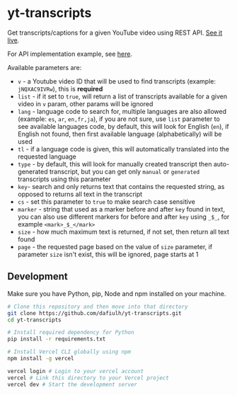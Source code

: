 # yt-transcripts

Get transcripts/captions for a given YouTube video using REST API. [See it live](https://yt-transcripts.vercel.app/api).

For API implementation example, see [here](https://github.com/dafiulh/cari-teks).

Available parameters are:
- `v` - a Youtube video ID that will be used to find transcripts (example: `jNQXAC9IVRw`), this is __required__
- `list` - if it set to `true`, will return a list of transcripts available for a given video in `v` param, other params will be ignored
- `lang` - language code to search for, multiple languages are also allowed (example: `es`, `ar`, `en,fr,ja`), if you are not sure, use `list` parameter to see available languages code, by default, this will look for English (`en`), if English not found, then first available language (alphabetically) will be used
- `tl` - if a language code is given, this will automatically translated into the requested language
- `type` - by default, this will look for manually created transcript then auto-generated transcript, but you can get only `manual` or `generated` transcripts using this parameter
- `key`- search and only returns text that contains the requested string, as opposed to returns all text in the transcript
- `cs` - set this parameter to `true` to make search case sensitive
- `marker` - string that used as a marker before and after `key` found in text, you can also use different markers for before and after `key` using `_$_`, for example `<mark>_$_</mark>`
- `size` - how much maximum text is returned, if not set, then return all text found
- `page` - the requested page based on the value of `size` parameter, if parameter `size` isn't exist, this will be ignored, page starts at 1

## Development

Make sure you have Python, pip, Node and npm installed on your machine.

```sh
# Clone this repository and then move into that directory
git clone https://github.com/dafiulh/yt-transcripts.git
cd yt-transcripts

# Install required dependency for Python
pip install -r requirements.txt

# Install Vercel CLI globally using npm
npm install -g vercel

vercel login # Login to your vercel account
vercel # Link this directory to your Vercel project
vercel dev # Start the development server
```
